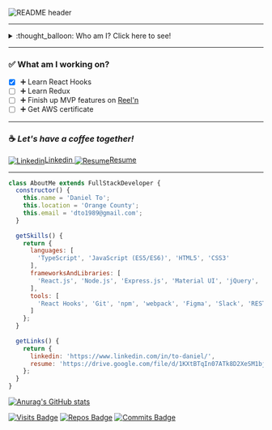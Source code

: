 ![README header](https://user-images.githubusercontent.com/82009814/128755231-cc45721a-63a5-429e-8427-e7c0da1a14de.png)

***
<details>
<summary>:thought_balloon: Who am I? Click here to see!</summary>
Hey there I'm Daniel To and I am a full stack web developer based in Orange County, California.

Creation has always been at my fingertips whether through playing piano pieces, building my own PC, or crafting firepits during camping trips. I enjoy the meticulous work that can reveal insignificant details and bring them to light. After discovering what programming can do, I was hooked with the dazzling new tools that were offered to me and since have been working with these tools to strengthen my creative side.

I am a responsible, organized and self motivated individual who works well in a team environment and also independently. I have several years in the manufacturing industry working with a team to keep the quality of our product the finest it could be.
</details>

***

### :white_check_mark: What am I working on?
- [x] :heavy_plus_sign: Learn React Hooks
- [ ] :heavy_plus_sign: Learn Redux
- [ ] :heavy_plus_sign: Finish up MVP features on [Reel'n ](https://github.com/theDanielTo/Reeln)
- [ ] :heavy_plus_sign: Get AWS certificate

***

### :coffee: *Let's have a coffee together!*

<a href="https://www.linkedin.com/in/to-daniel/">
<img align="center" src="https://img.icons8.com/nolan/64/linkedin-circled.png" alt="Linkedin"/>Linkedin
</a>

<a href="https://drive.google.com/file/d/1Xq9vhQgYxNE9R_mPF1R6muWwiC4SVLyf/view" target="_blank">
<img align="center" src="https://img.icons8.com/nolan/64/open-resume.png" alt="Resume"/>Resume
</a>

***

```JAVASCRIPT
class AboutMe extends FullStackDeveloper {
  constructor() {
    this.name = 'Daniel To';
    this.location = 'Orange County';
    this.email = 'dto1989@gmail.com';
  }
  
  getSkills() {
    return {
      languages: [
        'TypeScript', 'JavaScript (ES5/ES6)', 'HTML5', 'CSS3'
      ],
      frameworksAndLibraries: [
        'React.js', 'Node.js', 'Express.js', 'Material UI', 'jQuery', 'Bootstrap 4'
      ],
      tools: [
        'React Hooks', 'Git', 'npm', 'webpack', 'Figma', 'Slack', 'RESTful APIs', 'HTTPie', 'PostgreSQL', 'OOP'
      ]
    };
  }
  
  getLinks() {
    return {
      linkedin: 'https://www.linkedin.com/in/to-daniel/',
      resume: 'https://drive.google.com/file/d/1KXtBTqIn07ATk8D2XeSM1bjKki7Or0GX/view'
    };
  }
}
```

[![Anurag's GitHub stats](https://github-readme-stats.vercel.app/api?username=theDanielTo&show_icons=true&theme=tokyonight)](https://github.com/anuraghazra/github-readme-stats)
  
<section>
  
[![Visits Badge](https://badges.pufler.dev/visits/theDanielTo/theDanielTo)](https://badges.pufler.dev)
[![Repos Badge](https://badges.pufler.dev/repos/theDanielTo)](https://badges.pufler.dev)
[![Commits Badge](https://badges.pufler.dev/commits/monthly/theDanielTo)](https://badges.pufler.dev)

</section>
  
